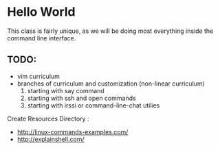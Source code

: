 Hello World
===========


This class is fairly unique, as we will be doing most everything inside the command line interface.


TODO:
----

* vim curriculum
* branches of curriculum and customization (non-linear curriculum)
  1. starting with say command
  2. starting with ssh and open commands 
  3. starting with irssi or command-line-chat utilies


Create Resources Directory : 

* http://linux-commands-examples.com/
* http://explainshell.com/
